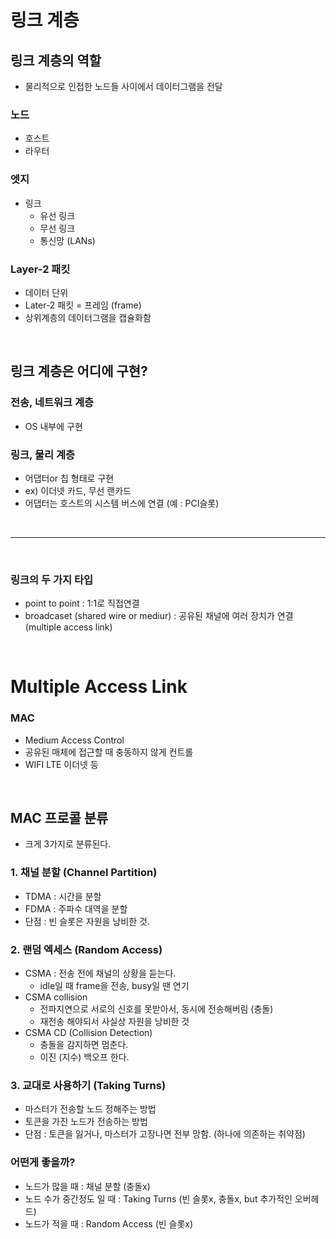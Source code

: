 # 링크 계층
## 링크 계층의 역할
- 물리적으로 인접한 노드들 사이에서 데이터그램을 전달 
### 노드
- 호스트
- 라우터
### 엣지
- 링크
  - 유선 링크
  - 무선 링크
  - 통신망 (LANs)
### Layer-2 패킷
- 데이터 단위
- Later-2 패킷 = 프레임 (frame)
- 상위계층의 데이터그램을 캡슐화함

<br>

## 링크 계층은 어디에 구현?
### 전송, 네트워크 계층
- OS 내부에 구현
### 링크, 물리 계층
- 어댑터or 칩 형태로 구현
- ex) 이더넷 카드, 무선 랜카드
- 어댑터는 호스트의 시스템 버스에 연결 (예 : PCI슬롯)

<br>

---

<br>

### 링크의 두 가지 타입
- point to point : 1:1로 직접연결
- broadcaset (shared wire or mediur) : 공유된 채널에 여러 장치가 연결 (multiple access link)
 
<br>

# Multiple Access Link
### MAC
- Medium Access Control
- 공유된 매체에 접근할 때 충동하지 않게 컨트롤
- WIFI LTE 이더넷 등

<br>

## MAC 프로콜 분류
- 크게 3가지로 분류된다.
### 1. 채널 분할 (Channel Partition)
- TDMA : 시간을 분할
- FDMA : 주파수 대역을 분할
- 단점 : 빈 슬롯은 자원을 낭비한 것. 
### 2. 랜덤 엑세스 (Random Access)
- CSMA : 전송 전에 채널의 상황을 듣는다.
  - idle일 때 frame을 전송, busy일 땐 연기
- CSMA collision
  - 전파지연으로 서로의 신호를 못받아서, 동시에 전송해버림 (충돌)
  - 재전송 해야되서 사실상 자원을 낭비한 것
- CSMA CD (Collision Detection)
  - 충돌을 감지하면 멈춘다.
  - 이진 (지수) 백오프 한다.  
### 3. 교대로 사용하기 (Taking Turns)
- 마스터가 전송할 노드 정해주는 방법
- 토큰을 가진 노드가 전송하는 방법
- 단점 : 토큰을 잃거나, 마스터가 고장나면 전부 망함. (하나에 의존하는 취약점)
### 어떤게 좋을까?
- 노드가 많을 때 : 채널 분할 (충돌x)
- 노드 수가 중간정도 일 때 : Taking Turns (빈 슬롯x, 충돌x, but 추가적인 오버헤드)
- 노드가 적을 때 : Random Access (빈 슬롯x)
